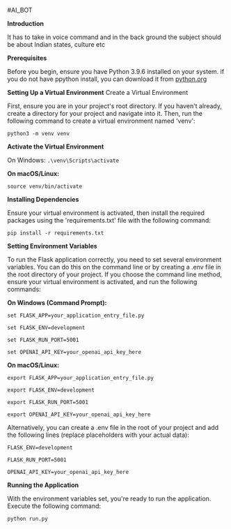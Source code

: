 #AI_BOT

**Introduction**

It has to take in voice command and in the back ground the subject should be about Indian states, culture etc 

**Prerequisites**

Before you begin, ensure you have Python 3.9.6 installed on your system. if you do not have ppython install, you can download it from [python.org]()

**Setting Up a Virtual Environment**
Create a Virtual Environment

First, ensure you are in your project's root directory. If you haven't already, create a directory for your project and navigate into it. Then, run the following command to create a virtual environment named 'venv':

`python3 -m venv venv`

**Activate the Virtual Environment**

On Windows:
`.\venv\Scripts\activate`

**On macOS/Linux:**

`source venv/bin/activate`

**Installing Dependencies**

Ensure your virtual environment is activated, then install the required packages using the 'requirements.txt' file with the following command:

`pip install -r requirements.txt`

**Setting Environment Variables**

To run the Flask application correctly, you need to set several environment variables. You can do this on the command line or by creating a .env file in the root directory of your project. If you choose the command line method, ensure your virtual environment is activated, and run the following commands:

**On Windows (Command Prompt):**

`set FLASK_APP=your_application_entry_file.py`

`set FLASK_ENV=development`

`set FLASK_RUN_PORT=5001`

`set OPENAI_API_KEY=your_openai_api_key_here`


**On macOS/Linux:**

`export FLASK_APP=your_application_entry_file.py`

`export FLASK_ENV=development`

`export FLASK_RUN_PORT=5001`

`export OPENAI_API_KEY=your_openai_api_key_here`


Alternatively, you can create a .env file in the root of your project and add the following lines (replace placeholders with your actual data):


`FLASK_ENV=development`

`FLASK_RUN_PORT=5001`

`OPENAI_API_KEY=your_openai_api_key_here`


**Running the Application**

With the environment variables set, you're ready to run the application. Execute the following command:

`python run.py`

